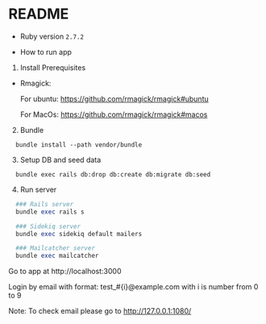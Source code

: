 # README

* Ruby version `2.7.2`

* How to run app
1. Install Prerequisites
  - Rmagick:

    For ubuntu: https://github.com/rmagick/rmagick#ubuntu
   
    For MacOs: https://github.com/rmagick/rmagick#macos

2. Bundle
  ```
    bundle install --path vendor/bundle
  ```

3. Setup DB and seed data
  ```
    bundle exec rails db:drop db:create db:migrate db:seed
  ```

4. Run server
  ```ruby
    ### Rails server
    bundle exec rails s

    ### Sidekiq server
    bundle exec sidekiq default mailers

    ### Mailcatcher server
    bundle exec mailcatcher
  ```

  Go to app at http://localhost:3000
  
  Login by email with format: test_#{i}@example.com with i is number from 0 to 9

  Note: To check email please go to http://127.0.0.1:1080/
